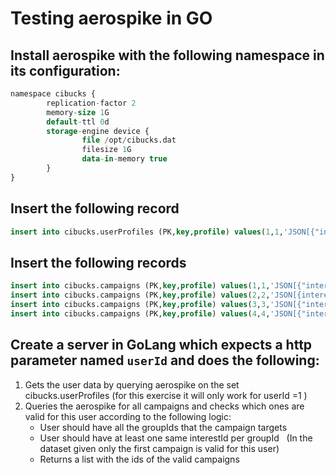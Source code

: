 # Testing aerospike in GO

## Install aerospike with the following namespace in its configuration:
```SQL
namespace cibucks {
        replication-factor 2
        memory-size 1G
        default-ttl 0d
        storage-engine device {
                file /opt/cibucks.dat
                filesize 1G
                data-in-memory true
        }
}
```
## Insert the following record
```SQL
insert into cibucks.userProfiles (PK,key,profile) values(1,1,'JSON[{"interestIds":[1, 2], "groupId":1}, {"interestIds":[3], "groupId":2}]')
```
## Insert the following records
```SQL
insert into cibucks.campaigns (PK,key,profile) values(1,1,'JSON[{"interestIds":[1, 2], "groupId":1}, {"interestIds":[3], "groupId":2}]')
insert into cibucks.campaigns (PK,key,profile) values(2,2,'JSON[{interestIds":[11, 21], "groupId":22}, {"interestIds":[3, 45, 32], "groupId":3}]')
insert into cibucks.campaigns (PK,key,profile) values(3,3,'JSON[{"interestIds":[23], "groupId":1}, {"interestIds":[3], "groupId":2}]')
insert into cibucks.campaigns (PK,key,profile) values(4,4,'JSON[{"interestIds":[1, 2], "groupId":1}, {"interestIds":[4,5], "groupId":2}]')
```
## Create a server in GoLang which expects a http parameter named ```userId``` and does the following:

1. Gets the user data by querying aerospike on the set cibucks.userProfiles (for this exercise it will only work for userId =1 )
2. Queries the aerospike for all campaigns and checks which ones are valid for this user according to the following logic:
   * User should have all the groupIds that the campaign targets
   * User should have at least one same interestId per groupId   (In the dataset given only the first campaign is valid for this user)
   * Returns a list with the ids of the valid campaigns
